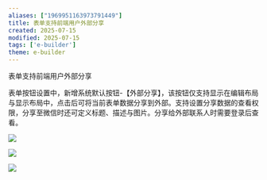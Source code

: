 ```yaml
---
aliases: ["1969951163973791449"]
title: 表单支持前端用户外部分享
created: 2025-07-15
modified: 2025-07-15
tags: ['e-builder']
theme: e-builder
---
```


表单支持前端用户外部分享

表单按钮设置中，新增系统默认按钮-【外部分享】，该按钮仅支持显示在编辑布局与显示布局中，点击后可将当前表单数据分享到外部。支持设置分享数据的查看权限，分享至微信时还可定义标题、描述与图片。分享给外部联系人时需要登录后查看。

![](https://myhelpdoc.oss-cn-heyuan.aliyuncs.com/mdimages/22e49578f486d3758b2ee92f92d8a040.jpg)

![](https://myhelpdoc.oss-cn-heyuan.aliyuncs.com/mdimages/3e7631be7a9a28ce66cc1d0950c6d0fc.jpg)

![](https://myhelpdoc.oss-cn-heyuan.aliyuncs.com/mdimages/c07e6d6ad2f4b3bf128fd39baeb32599.jpg)

